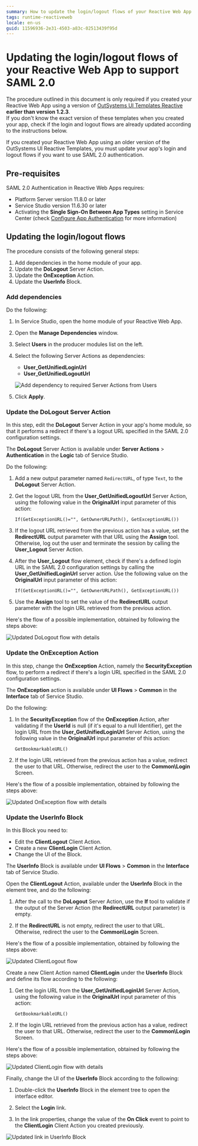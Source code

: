 ```yaml
---
summary: How to update the login/logout flows of your Reactive Web App so that it supports SAML-based end user authentication methods.
tags: runtime-reactiveweb
locale: en-us
guid: 11596936-2e31-4503-a83c-02513439f95d
---
```


# Updating the login/logout flows of your Reactive Web App to support SAML 2.0

<div class="info" markdown="1">

The procedure outlined in this document is only required if you created your Reactive Web App using a version of [OutSystems UI Templates Reactive](https://www.outsystems.com/forge/component-overview/6335/outsystems-ui-templates-reactive) **earlier than version 1.2.3**.  
If you don't know the exact version of these templates when you created your app, check if the login and logout flows are already updated according to the instructions below.

</div>

If you created your Reactive Web App using an older version of the OutSystems UI Reactive Templates, you must update your app's login and logout flows if you want to use SAML 2.0 authentication.

## Pre-requisites

SAML 2.0 Authentication in Reactive Web Apps requires:

* Platform Server version 11.8.0 or later
* Service Studio version 11.6.30 or later
* Activating the **Single Sign-On Between App Types** setting in Service Center (check [Configure App Authentication](https://success.outsystems.com/Documentation/11/Managing_the_Applications_Lifecycle/Secure_the_Applications/Configure_App_Authentication#configure-app-authentication-settings) for more information)

## Updating the login/logout flows

The procedure consists of the following general steps:

1. Add dependencies in the home module of your app.
1. Update the **DoLogout** Server Action.
1. Update the **OnException** Action.
1. Update the **UserInfo** Block.

### Add dependencies

Do the following:

1. In Service Studio, open the home module of your Reactive Web App.
1. Open the **Manage Dependencies** window.
1. Select **Users** in the producer modules list on the left.
1. Select the following Server Actions as dependencies:

    * **User\_GetUnifiedLoginUrl**
    * **User\_GetUnifiedLogoutUrl**

    ![Add dependency to required Server Actions from Users](images/saml-reactive-manage-dependencies-ss.png)

1. Click **Apply**.

### Update the DoLogout Server Action

In this step, edit the **DoLogout** Server Action in your app's home module, so that it performs a redirect if there's a logout URL specified in the SAML 2.0 configuration settings.

The **DoLogout** Server Action is available under **Server Actions** > **Authentication** in the **Logic** tab of Service Studio.

Do the following:

1. Add a new output parameter named `RedirectURL`, of type `Text`, to the **DoLogout** Server Action.

1. Get the logout URL from the **User\_GetUnifiedLogoutUrl** Server Action, using the following value in the **OriginalUrl** input parameter of this action:

    `If(GetExceptionURL()="", GetOwnerURLPath(), GetExceptionURL())`

1. If the logout URL retrieved from the previous action has a value, set the **RedirectURL** output parameter with that URL using the **Assign** tool. Otherwise, log out the user and terminate the session by calling the **User\_Logout** Server Action.

1. After the **User\_Logout** flow element, check if there's a defined login URL in the SAML 2.0 configuration settings by calling the **User\_GetUnifiedLoginUrl** server action. Use the following value on the **OriginalUrl** input parameter of this action:

    `If(GetExceptionURL()="", GetOwnerURLPath(), GetExceptionURL())`

1. Use the **Assign** tool to set the value of the **RedirectURL** output parameter with the login URL retrieved from the previous action.

Here's the flow of a possible implementation, obtained by following the steps above:

![Updated DoLogout flow with details](images/saml-reactive-dologout-flow-details-ss.png)

### Update the OnException Action

In this step, change the **OnException** Action, namely the **SecurityException** flow, to perform a redirect if there's a login URL specified in the SAML 2.0 configuration settings.

The **OnException** action is available under **UI Flows** > **Common**  in the **Interface** tab of Service Studio.

Do the following:

1. In the **SecurityException** flow of the **OnException** Action, after validating if the **UserId** is null (if it's equal to a null Identifier), get the login URL from the **User\_GetUnifiedLoginUrl** Server Action, using the following value in the **OriginalUrl** input parameter of this action:

    `GetBookmarkableURL()`

1. If the login URL retrieved from the previous action has a value, redirect the user to that URL. Otherwise, redirect the user to the **Common\Login** Screen.

Here's the flow of a possible implementation, obtained by following the steps above:

![Updated OnException flow with details](images/saml-reactive-onexception-flow-details-ss.png)

### Update the UserInfo Block

In this Block you need to:

* Edit the **ClientLogout** Client Action.
* Create a new **ClientLogin** Client Action.
* Change the UI of the Block.

The **UserInfo** Block is available under **UI Flows** > **Common** in the **Interface** tab of Service Studio.

Open the **ClientLogout** Action, available under the **UserInfo** Block in the element tree, and do the following:

1. After the call to the **DoLogout** Server Action, use the **If** tool to validate if the output of the Server Action (the **RedirectURL** output parameter) is empty.

1. If the **RedirectURL** is not empty, redirect the user to that URL. Otherwise, redirect the user to the **Common\Login** Screen.

Here's the flow of a possible implementation, obtained by following the steps above:

![Updated ClientLogout flow](images/saml-reactive-clientlogout-flow-ss.png)

Create a new Client Action named **ClientLogin** under the **UserInfo** Block and define its flow according to the following:

1. Get the login URL from the **User\_GetUnifiedLoginUrl** Server Action, using the following value in the **OriginalUrl** input parameter of this action:

    `GetBookmarkableURL()`

1. If the login URL retrieved from the previous action has a value, redirect the user to that URL. Otherwise, redirect the user to the **Common\Login** Screen.

Here's the flow of a possible implementation, obtained by following the steps above:

![Updated ClientLogin flow with details](images/saml-reactive-clientlogin-flow-details-ss.png)

Finally, change the UI of the **UserInfo** Block according to the following:

1. Double-click the **UserInfo** Block in the element tree to open the interface editor.

1. Select the **Login** link.

1. In the link properties, change the value of the **On Click** event to point to the **ClientLogin** Client Action you created previously.

![Updated link in UserInfo Block](images/saml-reactive-userinfo-ui-ss.png)

